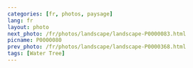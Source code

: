 ```yaml
---
categories: [fr, photos, paysage]
lang: fr
layout: photo
next_photo: /fr/photos/landscape/landscape-P0000083.html
picname: P0000080
prev_photo: /fr/photos/landscape/landscape-P0000368.html
tags: [Water Tree]
---
```


